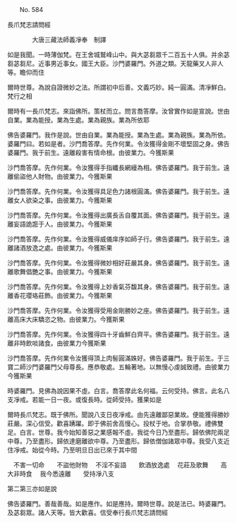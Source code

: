 ﻿　　No. 584

長爪梵志請問經

　　　　大唐三藏法師義凈奉　制譯


如是我聞。一時薄伽梵。在王舍城鷲峰山中。與大苾芻眾千二百五十人俱。并余苾芻苾芻尼。近事男近事女。國王大臣。沙門婆羅門。外道之類。天龍藥叉人非人等。瞻仰而住

爾時世尊。為說自證微妙之法。所謂初中后善。文義巧妙。純一圓滿。清凈鮮白。梵行之相

爾時有一長爪梵志。來詣佛所。策杖而立。問言喬答摩。汝曾實作如是宣說。世由自業。業為能授。業為生處。業為親族。業為所依耶

佛告婆羅門。我作是說。世由自業。業為能授。業為生處。業為親族。業為所依。婆羅門曰。若如是者。沙門喬答摩。先作何業。令汝獲得金剛不壞堅固之身。佛告婆羅門。我于前生。遠離殺害有情命根。由彼業力。今獲斯果

沙門喬答摩。先作何業。令汝獲得手指纖長網縵為相。佛告婆羅門。我于前生。遠離偷盜他人財物。由彼業力。今獲斯果

沙門喬答摩。先作何業。令汝獲得具足色力諸根圓滿。佛告婆羅門。我于前生。遠離女人欲染之事。由彼業力。今獲斯果

沙門喬答摩。先作何業。令汝獲得出廣長舌自覆其面。佛告婆羅門。我于前生。遠離妄語詭誑于人。由彼業力。今獲斯果

沙門喬答摩。先作何業。令汝獲得威儀庠序如師子行。佛告婆羅門。我于前生。遠離諸酒放逸之處。由彼業力。今獲斯果

沙門喬答摩。先作何業。令汝獲得微妙相好莊嚴其身。佛告婆羅門。我于前生。遠離歌舞倡艷之事。由彼業力。今獲斯果

沙門喬答摩。先作何業。令汝獲得上妙香氣芬馥其身。佛告婆羅門。我于前生。遠離香花瓔珞莊飾。由彼業力。今獲斯果

沙門喬答摩。先作何業。令汝獲得受用金剛勝妙之座。佛告婆羅門。我于前生。遠離高床大床驕恣之物。由彼業力。今獲斯果

沙門喬答摩。先作何業。令汝獲得四十牙齒鮮白齊平。佛告婆羅門。我于前生。遠離非時飲啖諸食。由彼業力今獲斯果

沙門喬答摩。先作何業令汝獲得頂上肉髻圓滿姝好。佛告婆羅門。我于前生。于三寶二師沙門婆羅門父母尊長。應恭敬處。五輪著地。以無慢心虔誠致禮。由彼業力今獲斯果

時婆羅門。見佛為說因果不虛。白言。喬答摩此名何福。云何受持。佛言。此名八支凈戒。若能一日一夜。或復長時。從師受持。獲果如是

爾時長爪梵志。既于佛所。聞說八支日夜凈戒。由先遠離鄙惡業故。便能獲得勝妙莊嚴。深心信受。歡喜踴躍。即于佛前舍高慢心。投杖于地。合掌恭敬。禮佛雙足。白言。世尊。我今始知善惡之業感報不虛。我從今日乃至盡形。歸依佛陀兩足中尊。乃至盡形。歸依達磨離欲中尊。乃至盡形。歸依僧伽諸眾中尊。我受八支近住凈戒。始從今時。乃至明旦日出已來于其中間

　不害一切命　　不盜他財物
　不淫不妄語　　飲酒放逸處
　花莊及歌舞　　高大非時食
　我今悉遠離　　受持凈八支　

第二第三亦如是說

佛告婆羅門。善哉善哉。如是應作。如是應持。爾時世尊。說是法已。時婆羅門。及苾芻眾。諸人天等。皆大歡喜。信受奉行長爪梵志請問經
